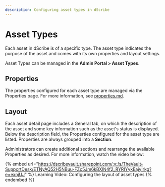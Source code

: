 ```yaml
---
description: Configuring asset types in dScribe
---
```


# Asset Types

Each asset in dScribe is of a specific type. The asset type indicates the purpose of the asset and comes with its own properties and layout settings.

Asset Types can be managed in the **Admin Portal > Asset Types**.

## Properties

The properties configured for each asset type are managed via the Properties page. For more information, see [properties.md](properties.md "mention").

## Layout

Each asset detail page includes a General tab, on which the description of the asset and some key information such as the asset's status is displayed. Below the description field, the Properties configured for the asset type are listed. Properties are always grouped into a **Section**.

Administrators can create additional sections and rearrange the available Properties as desired. For more information, watch the video below:

{% embed url="https://dscribevault.sharepoint.com/:v:/s/TheVault-SupportDesk/ETNyAQ52H5NBuu-FZc5Jm6kBXlN4f2_RYRIYykEajyIrkg?e=exnjUJ" %}
Learning Video: Configuring the layout of asset types
{% endembed %}
